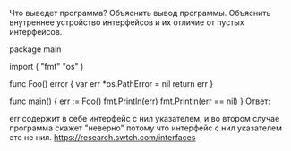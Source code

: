 Что выведет программа? Объяснить вывод программы. Объяснить внутреннее устройство интерфейсов и их отличие от пустых интерфейсов.

package main

import (
"fmt"
"os"
)

func Foo() error {
var err *os.PathError = nil
return err
}

func main() {
err := Foo()
fmt.Println(err)
fmt.Println(err == nil)
}
Ответ:

err содержит в себе интерфейс с нил указателем, 
и во втором случае программа скажет "неверно" потому что интерфейс с нил указателем это не нил.
https://research.swtch.com/interfaces